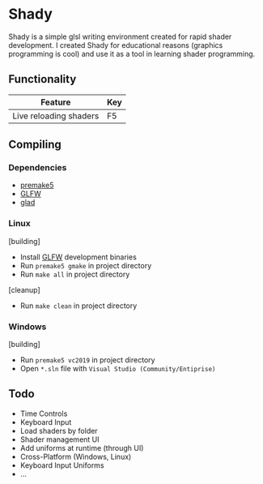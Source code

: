 # Shady
Shady is a simple glsl writing environment created for rapid shader development. I created Shady for educational reasons (graphics programming is cool) and use it
as a tool in learning shader programming.

## Functionality

|Feature|Key|
|-|-|
|Live reloading shaders| F5 |

## Compiling
### Dependencies
- [premake5](https://premake.github.io/)
- [GLFW](glfw.org)
- [glad](https://glad.dav1d.de/)

### Linux
[building]
- Install [GLFW](glfw.org) development binaries
- Run `premake5 gmake` in project directory
- Run `make all` in project directory

[cleanup]
- Run `make clean` in project directory

### Windows
[building]
- Run `premake5 vc2019` in project directory
- Open `*.sln` file with `Visual Studio (Community/Entiprise)`
<!-- - Weep -->


## Todo
- Time Controls
- Keyboard Input
- Load shaders by folder
- Shader management UI
- Add uniforms at runtime (through UI)
- Cross-Platform (Windows, Linux)
- Keyboard Input Uniforms
- ...
